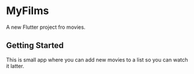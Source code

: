 # MyFilms

A new Flutter project fro movies.

## Getting Started

This is small app where you can add new movies to a list so you can watch it latter.

